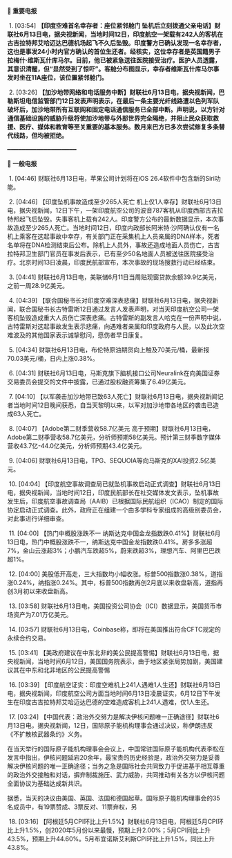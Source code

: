 **🔴 重要电报**

  1. [03:54] **【印度空难首名幸存者：座位紧邻舱门 坠机后立刻拨通父亲电话】财联社6月13日电，据央视新闻，当地时间12日，印度航空一架载有242人的客机在古吉拉特邦艾哈迈达巴德机场起飞不久后坠毁。印度警方已确认发现一名幸存者，这也是事发24小时内官方确认的首位生还者。经核实，这位幸存者是英国籍男子拉梅什·维斯瓦什库马尔。目前，他已被紧急送往医院接受治疗。医护人员透露，其意识清醒，但“显然受到了惊吓”。客舱分布图显示，幸存者维斯瓦什库马尔事发时坐在11A座位，该位置紧邻舱门。**

  2. [03:26] **【加沙地带网络和电话服务中断】财联社6月13日电，据央视新闻，巴勒斯坦电信监管部门12日发表声明表示，在最后一条主要光纤线路遭以色列军队破坏后，加沙地带所有互联网和固定电话通信服务已全部中断。声明说，以方针对通信基础设施的威胁升级将使加沙地带与外部世界完全隔绝，并阻止民众获取救援、医疗、媒体和教育等至关重要的基本服务。数月来巴方已多次尝试修复多条替代线路，但均被拒绝。**

━━━━━━━━━━━━━━━━━━━

**📰 一般电报**

  1. [04:46] 财联社6月13日电，苹果公司计划将在iOS 26.4软件中包含新的Siri功能。

  2. [04:46] 【印度坠机事故造成至少265人死亡 机上仅1人幸存】财联社6月13日电，据央视新闻，12日下午，一架印度航空公司的波音787客机从印度西部古吉拉特邦起飞后坠毁。失事客机上载有242人。印度警方公布的最新数据显示，本次事故造成至少265人死亡。当地时间12日，印度内政部长阿米特·沙阿确认仅有一名机上乘客在这起事故中幸存，有关部门正在采集机上人员亲属的DNA样本，死者名单将在DNA检测结束后公布。除机上人员外，事故还造成地面人员伤亡，古吉拉特邦卫生部门官员在事发后表示，已有至少50名地面人员被送往医院接受治疗。北京时间13日凌晨，印度民航部宣布，本次事故的现场搜救行动已经结束。

  3. [04:41] 财联社6月13日电，美联储6月11日当周贴现窗贷款余额39.9亿美元，之前一周28.9亿美元。

  4. [04:39] 【联合国秘书长对印度空难深表悲痛】财联社6月13日电，据央视新闻，联合国秘书长古特雷斯12日通过发言人发表声明，对当天印度航空公司一架客机坠毁造成重大人员伤亡深表悲痛。古特雷斯的副发言人哈克在一份声明中说，古特雷斯对这起事故发生表示悲痛，向遇难者亲属和印度政府与人民，以及此次空难波及的其他国家表示诚挚慰问，愿伤者早日康复。

  5. [04:34] 财联社6月13日电，布伦特原油期货向上触及70美元/桶，最新报70.03美元/桶，日内上涨0.38%。

  6. [04:31] 财联社6月13日电，马斯克旗下脑机接口公司Neuralink在向美国证券交易委员会提交的文件中披露，已通过股权融资筹集了6.49亿美元。

  7. [04:10] 【以军袭击加沙地带已致63人死亡】财联社6月13日电，据央视新闻记者当地时间12日晚间获悉，自当天黎明以来，以军对加沙地带各地区的袭击已造成63人死亡。

  8. [04:07] 【Adobe第二财季营收58.7亿美元 高于预期】财联社6月13日电，Adobe第二财季营收58.7亿美元，分析师预期58亿美元。预计第三财季数字媒体营收43.7亿-44.0亿美元，分析师预期43.4亿美元。

  9. [04:06] 财联社6月13日电，TPG、SEQUOIA等向马斯克的XAI投资2.5亿美元。

  10. [04:04] 【印度航空事故调查局已就坠机事故启动正式调查】财联社6月13日电，据央视新闻，当地时间12日，印度民航部长在社交媒体发文表示，坠机事故发生后，印度航空事故调查局（AAIB）已根据国际民航组织（ICAO）制定的国际协定启动正式调查。此外，政府正在组建一个由多学科专家组成的高级别委员会，对此事进行详细审查。

  11. [04:00] 【热门中概股涨跌不一 纳斯达克中国金龙指数跌0.41%】财联社6月13日电，热门中概股涨跌不一，纳斯达克中国金龙指数跌0.41%。房多多涨超7%，金山云涨超3%；小鹏汽车跌超5%，蔚来跌超3%，理想汽车、阿里巴巴跌超1%。

  12. [04:00] 美股低开高走，三大指数均小幅收涨。标普500指数涨0.38%，道指涨0.24%，纳指涨0.24%。其中，标普500指数再创2月底以来收盘新高，道指再创3月初以来收盘新高。

  13. [03:58] 财联社6月13日电，美国投资公司协会（ICI）数据显示，美国货币市场资产为7.01万亿美元。

  14. [03:57] 财联社6月13日电，Coinbase称，即将在美国推出符合CFTC规定的永续合约交易。

  15. [03:41] 【美政府建议在中东北非的美公民提高警惕】财联社6月13日电，据央视新闻，当地时间6月12日，美国国务院表示，由于地区紧张局势加剧，美国建议其在中东和北非地区的公民提高警惕

  16. [03:39] 【印度航空证实：印度空难机上241人遇难1人生还】财联社6月13日电，据央视新闻，印度航空公司方面当地时间6月13日凌晨证实，6月12日下午发生在印度古吉拉特邦艾哈迈达巴德的空难造成客机上241人遇难，仅1人生还。

  17. [03:24] 【中国代表：政治外交努力是解决伊核问题唯一正确途径】财联社6月13日电，据央视新闻，12日，国际原子能机构理事会通过决议，称伊朗违反《不扩散核武器条约》义务。

在当天举行的国际原子能机构理事会会议上，中国常驻国际原子能机构代表李松在发言中指出，伊核问题延宕20余年，最宝贵的历史经验是，政治外交努力是妥善解决伊核问题的唯一正确途径；当务之急是国际社会共同致力于促进基于相互尊重的政治外交接触和对话，摒弃制裁施压、武力威胁，共同推动有关各方以伊核问题全面协议为基础达成新共识。

据悉，当天的决议由美国、英国、法国和德国起草。国际原子能机构理事会的35名成员中，有19票赞成、3票反对、11票弃权，另

  18. [03:16] 【阿根廷5月CPI环比上升1.5%】财联社6月13日电，阿根廷5月CPI环比上升1.5%，创2020年5月份以来最慢，预期上升2.00%；5月CPI同比上升43.5%，预期上升44.60%。5月布宜诺斯艾利斯CPI环比上升1.5%，同比上升43.8%。

